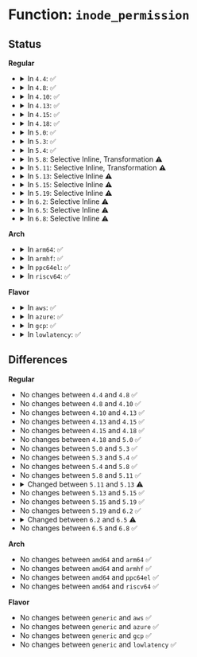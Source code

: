 # Function: <code>inode_permission</code>

## Status
<b>Regular</b>
<ul>
<li>
<details>
<summary>In <code>4.4</code>: ✅</summary>

```c
int inode_permission(struct inode *inode, int mask);
```

**Collision:** Unique Global

**Inline:** No

**Transformation:** False

**Instances:**

```
In fs/namei.c (ffffffff81216f00)
Location: fs/namei.c:458
Inline: False
Direct callers:
  - kernel/sys.c:prctl_set_mm_exe_file
  - kernel/cgroup.c:__cgroup_procs_write
  - kernel/bpf/inode.c:bpf_obj_get_user
  - mm/memcontrol.c:memcg_write_event_control
  - fs/open.c:vfs_truncate
  - fs/open.c:SyS_access
  - fs/open.c:SyS_chdir
  - fs/open.c:SyS_fchdir
  - fs/open.c:SyS_chroot
  - fs/exec.c:setup_new_exec
  - fs/namei.c:may_linkat
  - fs/namei.c:may_open
  - fs/namei.c:lookup_one_len
  - fs/namei.c:may_delete
  - fs/namei.c:vfs_mkdir
  - fs/namei.c:vfs_link
  - fs/namei.c:path_init
  - fs/namei.c:vfs_rename
  - fs/namei.c:vfs_rename
  - fs/namei.c:vfs_rename
  - fs/namei.c:link_path_walk
  - fs/namei.c:link_path_walk
  - fs/namei.c:path_openat
  - fs/namei.c:path_openat
  - fs/xattr.c:xattr_permission
  - fs/utimes.c:utimes_common
  - fs/notify/inotify/inotify_user.c:SyS_inotify_add_watch
  - fs/notify/fanotify/fanotify_user.c:fanotify_find_path
  - fs/ext4/super.c:handle_mount_opt
  - fs/ecryptfs/inode.c:ecryptfs_permission
  - net/unix/af_unix.c:unix_find_other
```
**Symbols:**

```
ffffffff81216f00-ffffffff81216f42: inode_permission (STB_GLOBAL)
```
</details>
</li>
<li>
<details>
<summary>In <code>4.8</code>: ✅</summary>

```c
int inode_permission(struct inode *inode, int mask);
```

**Collision:** Unique Global

**Inline:** No

**Transformation:** False

**Instances:**

```
In fs/namei.c (ffffffff8123dda0)
Location: fs/namei.c:468
Inline: False
Direct callers:
  - kernel/sys.c:prctl_set_mm_exe_file
  - kernel/bpf/inode.c:bpf_obj_get_user
  - mm/memcontrol.c:memcg_write_event_control
  - fs/open.c:SyS_chroot
  - fs/open.c:SyS_fchdir
  - fs/open.c:SyS_chdir
  - fs/open.c:SyS_access
  - fs/open.c:vfs_truncate
  - fs/exec.c:setup_new_exec
  - fs/namei.c:vfs_rename
  - fs/namei.c:vfs_rename
  - fs/namei.c:vfs_rename
  - fs/namei.c:vfs_link
  - fs/namei.c:vfs_mkdir
  - fs/namei.c:path_openat
  - fs/namei.c:path_openat
  - fs/namei.c:may_open
  - fs/namei.c:may_open
  - fs/namei.c:may_delete
  - fs/namei.c:lookup_one_len_unlocked
  - fs/namei.c:lookup_one_len
  - fs/namei.c:path_init
  - fs/namei.c:link_path_walk
  - fs/namei.c:link_path_walk
  - fs/namei.c:may_linkat
  - fs/xattr.c:xattr_permission
  - fs/utimes.c:utimes_common
  - fs/notify/inotify/inotify_user.c:SyS_inotify_add_watch
  - fs/notify/fanotify/fanotify_user.c:fanotify_find_path
  - fs/ext4/super.c:handle_mount_opt
  - fs/ecryptfs/inode.c:ecryptfs_permission
  - net/unix/af_unix.c:unix_find_other
```
**Symbols:**

```
ffffffff8123dda0-ffffffff8123dde1: inode_permission (STB_GLOBAL)
```
</details>
</li>
<li>
<details>
<summary>In <code>4.10</code>: ✅</summary>

```c
int inode_permission(struct inode *inode, int mask);
```

**Collision:** Unique Global

**Inline:** No

**Transformation:** False

**Instances:**

```
In fs/namei.c (ffffffff81250b80)
Location: fs/namei.c:468
Inline: False
Direct callers:
  - kernel/sys.c:prctl_set_mm_exe_file
  - kernel/bpf/inode.c:bpf_obj_get_user
  - mm/memcontrol.c:memcg_write_event_control
  - fs/open.c:SyS_chroot
  - fs/open.c:SyS_fchdir
  - fs/open.c:SyS_chdir
  - fs/open.c:SyS_access
  - fs/open.c:vfs_truncate
  - fs/exec.c:would_dump
  - fs/namei.c:vfs_rename
  - fs/namei.c:vfs_rename
  - fs/namei.c:vfs_rename
  - fs/namei.c:vfs_link
  - fs/namei.c:vfs_mkdir
  - fs/namei.c:path_openat
  - fs/namei.c:path_openat
  - fs/namei.c:may_open
  - fs/namei.c:may_open
  - fs/namei.c:may_delete
  - fs/namei.c:lookup_one_len_unlocked
  - fs/namei.c:lookup_one_len
  - fs/namei.c:path_init
  - fs/namei.c:link_path_walk
  - fs/namei.c:link_path_walk
  - fs/namei.c:may_linkat
  - fs/attr.c:notify_change
  - fs/xattr.c:xattr_permission
  - fs/notify/inotify/inotify_user.c:SyS_inotify_add_watch
  - fs/notify/fanotify/fanotify_user.c:fanotify_find_path
  - fs/ext4/super.c:handle_mount_opt
  - fs/ecryptfs/inode.c:ecryptfs_permission
  - net/unix/af_unix.c:unix_find_other
```
**Symbols:**

```
ffffffff81250b80-ffffffff81250bc1: inode_permission (STB_GLOBAL)
```
</details>
</li>
<li>
<details>
<summary>In <code>4.13</code>: ✅</summary>

```c
int inode_permission(struct inode *inode, int mask);
```

**Collision:** Unique Global

**Inline:** No

**Transformation:** False

**Instances:**

```
In fs/namei.c (ffffffff8125cd00)
Location: fs/namei.c:468
Inline: False
Direct callers:
  - kernel/sys.c:prctl_set_mm_exe_file
  - kernel/cgroup/cgroup.c:__cgroup_procs_write
  - kernel/bpf/inode.c:bpf_obj_get_user
  - mm/memcontrol.c:memcg_write_event_control
  - fs/open.c:SyS_chroot
  - fs/open.c:SyS_fchdir
  - fs/open.c:SyS_chdir
  - fs/open.c:SyS_access
  - fs/open.c:vfs_truncate
  - fs/exec.c:would_dump
  - fs/namei.c:vfs_rename
  - fs/namei.c:vfs_rename
  - fs/namei.c:vfs_rename
  - fs/namei.c:vfs_link
  - fs/namei.c:vfs_mkdir
  - fs/namei.c:path_openat
  - fs/namei.c:vfs_tmpfile
  - fs/namei.c:may_open
  - fs/namei.c:may_open
  - fs/namei.c:may_delete
  - fs/namei.c:lookup_one_len_unlocked
  - fs/namei.c:lookup_one_len
  - fs/namei.c:link_path_walk
  - fs/namei.c:link_path_walk
  - fs/namei.c:may_linkat
  - fs/attr.c:notify_change
  - fs/xattr.c:xattr_permission
  - fs/notify/inotify/inotify_user.c:SyS_inotify_add_watch
  - fs/notify/fanotify/fanotify_user.c:fanotify_find_path
  - fs/ext4/super.c:handle_mount_opt
  - fs/ecryptfs/inode.c:ecryptfs_permission
  - net/unix/af_unix.c:unix_find_other
```
**Symbols:**

```
ffffffff8125cd00-ffffffff8125cd41: inode_permission (STB_GLOBAL)
```
</details>
</li>
<li>
<details>
<summary>In <code>4.15</code>: ✅</summary>

```c
int inode_permission(struct inode *inode, int mask);
```

**Collision:** Unique Global

**Inline:** No

**Transformation:** False

**Instances:**

```
In fs/namei.c (ffffffff8127f110)
Location: fs/namei.c:468
Inline: False
Direct callers:
  - kernel/sys.c:prctl_set_mm_exe_file
  - kernel/cgroup/cgroup.c:cgroup_procs_write_permission
  - kernel/bpf/inode.c:bpf_prog_get_type_path
  - kernel/bpf/inode.c:bpf_obj_get_user
  - mm/memcontrol.c:memcg_write_event_control
  - fs/open.c:SyS_chroot
  - fs/open.c:SyS_fchdir
  - fs/open.c:SyS_chdir
  - fs/open.c:SyS_access
  - fs/open.c:vfs_truncate
  - fs/exec.c:would_dump
  - fs/namei.c:vfs_rename
  - fs/namei.c:vfs_rename
  - fs/namei.c:vfs_rename
  - fs/namei.c:vfs_link
  - fs/namei.c:vfs_mkdir
  - fs/namei.c:path_openat
  - fs/namei.c:vfs_tmpfile
  - fs/namei.c:may_open
  - fs/namei.c:may_open
  - fs/namei.c:may_delete
  - fs/namei.c:lookup_one_len_unlocked
  - fs/namei.c:lookup_one_len
  - fs/namei.c:link_path_walk
  - fs/namei.c:link_path_walk
  - fs/namei.c:may_linkat
  - fs/attr.c:notify_change
  - fs/xattr.c:xattr_permission
  - fs/notify/inotify/inotify_user.c:SyS_inotify_add_watch
  - fs/notify/fanotify/fanotify_user.c:fanotify_find_path
  - fs/ext4/super.c:handle_mount_opt
  - fs/ecryptfs/inode.c:ecryptfs_permission
  - net/unix/af_unix.c:unix_find_other
```
**Symbols:**

```
ffffffff8127f110-ffffffff8127f151: inode_permission (STB_GLOBAL)
```
</details>
</li>
<li>
<details>
<summary>In <code>4.18</code>: ✅</summary>

```c
int inode_permission(struct inode *inode, int mask);
```

**Collision:** Unique Global

**Inline:** No

**Transformation:** False

**Instances:**

```
In fs/namei.c (ffffffff812a7970)
Location: fs/namei.c:427
Inline: False
Direct callers:
  - kernel/sys.c:prctl_set_mm_exe_file
  - kernel/cgroup/cgroup.c:cgroup_procs_write_permission
  - kernel/bpf/inode.c:bpf_prog_get_type_path
  - kernel/bpf/inode.c:bpf_obj_get_user
  - mm/memcontrol.c:memcg_write_event_control
  - fs/open.c:ksys_chroot
  - fs/open.c:__ia32_sys_fchdir
  - fs/open.c:__x64_sys_fchdir
  - fs/open.c:ksys_chdir
  - fs/open.c:do_faccessat
  - fs/open.c:vfs_truncate
  - fs/exec.c:would_dump
  - fs/namei.c:vfs_rename
  - fs/namei.c:vfs_rename
  - fs/namei.c:vfs_rename
  - fs/namei.c:do_linkat
  - fs/namei.c:vfs_link
  - fs/namei.c:vfs_mkdir
  - fs/namei.c:vfs_tmpfile
  - fs/namei.c:lookup_open
  - fs/namei.c:vfs_mkobj
  - fs/namei.c:may_delete
  - fs/namei.c:link_path_walk
  - fs/namei.c:link_path_walk
  - fs/namei.c:link_path_walk
  - fs/attr.c:notify_change
  - fs/xattr.c:xattr_permission
  - fs/notify/inotify/inotify_user.c:inotify_find_inode
  - fs/notify/fanotify/fanotify_user.c:do_fanotify_mark
  - fs/ext4/super.c:handle_mount_opt
  - fs/ecryptfs/inode.c:ecryptfs_permission
  - ipc/mqueue.c:do_mq_open
  - net/unix/af_unix.c:unix_find_other
```
**Symbols:**

```
ffffffff812a7970-ffffffff812a7b0d: inode_permission (STB_GLOBAL)
```
</details>
</li>
<li>
<details>
<summary>In <code>5.0</code>: ✅</summary>

```c
int inode_permission(struct inode *inode, int mask);
```

**Collision:** Unique Global

**Inline:** No

**Transformation:** False

**Instances:**

```
In fs/namei.c (ffffffff812bca10)
Location: fs/namei.c:427
Inline: False
Direct callers:
  - kernel/sys.c:prctl_set_mm_exe_file
  - kernel/cgroup/cgroup.c:cgroup_procs_write_permission
  - kernel/bpf/inode.c:bpf_prog_get_type_path
  - kernel/bpf/inode.c:bpf_obj_get_user
  - mm/memcontrol.c:memcg_write_event_control
  - fs/open.c:ksys_chroot
  - fs/open.c:__ia32_sys_fchdir
  - fs/open.c:__x64_sys_fchdir
  - fs/open.c:ksys_chdir
  - fs/open.c:do_faccessat
  - fs/open.c:vfs_truncate
  - fs/exec.c:would_dump
  - fs/namei.c:vfs_rename
  - fs/namei.c:vfs_rename
  - fs/namei.c:vfs_rename
  - fs/namei.c:do_linkat
  - fs/namei.c:vfs_link
  - fs/namei.c:vfs_mkdir
  - fs/namei.c:path_openat
  - fs/namei.c:vfs_tmpfile
  - fs/namei.c:vfs_mkobj
  - fs/namei.c:may_delete
  - fs/attr.c:notify_change
  - fs/xattr.c:xattr_permission
  - fs/notify/inotify/inotify_user.c:inotify_find_inode
  - fs/notify/fanotify/fanotify_user.c:do_fanotify_mark
  - fs/ext4/super.c:handle_mount_opt
  - fs/ecryptfs/inode.c:ecryptfs_permission
  - ipc/mqueue.c:do_mq_open
  - net/unix/af_unix.c:unix_find_other
```
**Symbols:**

```
ffffffff812bca10-ffffffff812bcbad: inode_permission (STB_GLOBAL)
```
</details>
</li>
<li>
<details>
<summary>In <code>5.3</code>: ✅</summary>

```c
int inode_permission(struct inode *inode, int mask);
```

**Collision:** Unique Global

**Inline:** No

**Transformation:** False

**Instances:**

```
In fs/namei.c (ffffffff812d9510)
Location: fs/namei.c:425
Inline: False
Direct callers:
  - kernel/sys.c:prctl_set_mm_exe_file
  - kernel/cgroup/cgroup.c:cgroup_procs_write_permission
  - kernel/bpf/inode.c:bpf_prog_get_type_path
  - kernel/bpf/inode.c:bpf_obj_get_user
  - mm/mincore.c:__ia32_sys_mincore
  - mm/mincore.c:__x64_sys_mincore
  - mm/memcontrol.c:memcg_write_event_control
  - fs/open.c:ksys_chroot
  - fs/open.c:__ia32_sys_fchdir
  - fs/open.c:__x64_sys_fchdir
  - fs/open.c:ksys_chdir
  - fs/open.c:do_faccessat
  - fs/open.c:vfs_truncate
  - fs/exec.c:would_dump
  - fs/namei.c:vfs_rename
  - fs/namei.c:vfs_rename
  - fs/namei.c:vfs_rename
  - fs/namei.c:do_linkat
  - fs/namei.c:vfs_link
  - fs/namei.c:vfs_mkdir
  - fs/namei.c:vfs_tmpfile
  - fs/namei.c:lookup_open
  - fs/namei.c:vfs_mkobj
  - fs/namei.c:may_delete
  - fs/attr.c:notify_change
  - fs/xattr.c:xattr_permission
  - fs/notify/inotify/inotify_user.c:inotify_find_inode
  - fs/notify/fanotify/fanotify_user.c:do_fanotify_mark
  - fs/ext4/super.c:handle_mount_opt
  - fs/ecryptfs/inode.c:ecryptfs_permission
  - ipc/mqueue.c:do_mq_open
  - net/unix/af_unix.c:unix_find_other
```
**Symbols:**

```
ffffffff812d9510-ffffffff812d96b4: inode_permission (STB_GLOBAL)
```
</details>
</li>
<li>
<details>
<summary>In <code>5.4</code>: ✅</summary>

```c
int inode_permission(struct inode *inode, int mask);
```

**Collision:** Unique Global

**Inline:** No

**Transformation:** False

**Instances:**

```
In fs/namei.c (ffffffff812eb020)
Location: fs/namei.c:425
Inline: False
Direct callers:
  - kernel/sys.c:prctl_set_mm_exe_file
  - kernel/cgroup/cgroup.c:cgroup_procs_write_permission
  - kernel/bpf/inode.c:bpf_prog_get_type_path
  - kernel/bpf/inode.c:bpf_obj_get_user
  - mm/mincore.c:__ia32_sys_mincore
  - mm/mincore.c:__x64_sys_mincore
  - mm/madvise.c:madvise_pageout
  - mm/memcontrol.c:memcg_write_event_control
  - fs/open.c:ksys_chroot
  - fs/open.c:__ia32_sys_fchdir
  - fs/open.c:__x64_sys_fchdir
  - fs/open.c:ksys_chdir
  - fs/open.c:do_faccessat
  - fs/open.c:vfs_truncate
  - fs/exec.c:would_dump
  - fs/namei.c:vfs_rename
  - fs/namei.c:vfs_rename
  - fs/namei.c:vfs_rename
  - fs/namei.c:do_linkat
  - fs/namei.c:vfs_link
  - fs/namei.c:vfs_mkdir
  - fs/namei.c:vfs_tmpfile
  - fs/namei.c:lookup_open
  - fs/namei.c:vfs_mkobj
  - fs/namei.c:may_delete
  - fs/attr.c:notify_change
  - fs/xattr.c:xattr_permission
  - fs/notify/inotify/inotify_user.c:inotify_find_inode
  - fs/notify/fanotify/fanotify_user.c:do_fanotify_mark
  - fs/verity/enable.c:fsverity_ioctl_enable
  - fs/configfs/symlink.c:configfs_symlink
  - fs/ecryptfs/inode.c:ecryptfs_permission
  - ipc/mqueue.c:do_mq_open
  - net/unix/af_unix.c:unix_find_other
```
**Symbols:**

```
ffffffff812eb020-ffffffff812eb1c4: inode_permission (STB_GLOBAL)
```
</details>
</li>
<li>
<details>
<summary>In <code>5.8</code>: Selective Inline, Transformation ⚠️</summary>

```c
int inode_permission(struct inode *inode, int mask);
```

**Collision:** Unique Global

**Inline:** Selective

**Transformation:** True

**Instances:**

```
In fs/namei.c (ffffffff81326886)
Location: fs/namei.c:439
Inline: True
Inline callers:
  - fs/namei.c:vfs_rename
  - fs/namei.c:vfs_rename
  - fs/namei.c:vfs_rename
  - fs/namei.c:vfs_link
  - fs/namei.c:vfs_mkdir
  - fs/namei.c:vfs_mknod
  - fs/namei.c:vfs_tmpfile
  - fs/namei.c:may_o_create
  - fs/namei.c:vfs_mkobj
  - fs/namei.c:may_delete
  - fs/namei.c:lookup_one_len_common
Direct callers:
  - kernel/sys.c:prctl_set_mm_exe_file
  - kernel/cgroup/cgroup.c:cgroup_css_set_fork
  - kernel/cgroup/cgroup.c:cgroup_procs_write_permission
  - kernel/bpf/inode.c:bpf_prog_get_type_path
  - kernel/bpf/inode.c:bpf_obj_do_get
  - mm/mincore.c:do_mincore
  - mm/madvise.c:madvise_pageout
  - mm/memcontrol.c:memcg_write_event_control
  - fs/open.c:ksys_chroot
  - fs/open.c:__ia32_sys_fchdir
  - fs/open.c:__x64_sys_fchdir
  - fs/open.c:ksys_chdir
  - fs/open.c:do_faccessat
  - fs/open.c:vfs_truncate
  - fs/exec.c:would_dump
  - fs/namei.c:vfs_rename
  - fs/namei.c:vfs_rename
  - fs/namei.c:vfs_rename
  - fs/namei.c:vfs_link
  - fs/namei.c:vfs_mkdir
  - fs/namei.c:vfs_mknod
  - fs/namei.c:vfs_tmpfile
  - fs/namei.c:may_o_create
  - fs/namei.c:may_open
  - fs/namei.c:vfs_mkobj
  - fs/namei.c:may_delete
  - fs/namei.c:lookup_one_len_common
  - fs/attr.c:notify_change
  - fs/xattr.c:xattr_permission
  - fs/notify/inotify/inotify_user.c:inotify_find_inode
  - fs/notify/fanotify/fanotify_user.c:fanotify_find_path
  - fs/verity/enable.c:fsverity_ioctl_enable
  - fs/configfs/symlink.c:configfs_symlink
  - fs/ecryptfs/inode.c:ecryptfs_permission
  - ipc/mqueue.c:do_mq_open
  - net/unix/af_unix.c:unix_find_other
```
**Symbols:**

```
ffffffff81323680-ffffffff81323794: inode_permission.part.0 (STB_LOCAL)
ffffffff813237a0-ffffffff813237e1: inode_permission (STB_GLOBAL)
```
</details>
</li>
<li>
<details>
<summary>In <code>5.11</code>: Selective Inline, Transformation ⚠️</summary>

```c
int inode_permission(struct inode *inode, int mask);
```

**Collision:** Unique Global

**Inline:** Selective

**Transformation:** True

**Instances:**

```
In fs/namei.c (ffffffff81331cfb)
Location: fs/namei.c:439
Inline: True
Inline callers:
  - fs/namei.c:vfs_rename
  - fs/namei.c:vfs_rename
  - fs/namei.c:vfs_rename
  - fs/namei.c:vfs_link
  - fs/namei.c:vfs_mkdir
  - fs/namei.c:vfs_mknod
  - fs/namei.c:vfs_tmpfile
  - fs/namei.c:may_o_create
  - fs/namei.c:vfs_mkobj
  - fs/namei.c:may_delete
  - fs/namei.c:lookup_one_len_common
Direct callers:
  - kernel/sys.c:prctl_set_mm_exe_file
  - kernel/cgroup/cgroup.c:cgroup_css_set_fork
  - kernel/cgroup/cgroup.c:cgroup_procs_write_permission
  - kernel/bpf/inode.c:bpf_prog_get_type_path
  - kernel/bpf/inode.c:bpf_obj_do_get
  - mm/mincore.c:do_mincore
  - mm/madvise.c:madvise_pageout
  - mm/memcontrol.c:memcg_write_event_control
  - fs/open.c:__ia32_sys_chroot
  - fs/open.c:__x64_sys_chroot
  - fs/open.c:__ia32_sys_fchdir
  - fs/open.c:__x64_sys_fchdir
  - fs/open.c:__ia32_sys_chdir
  - fs/open.c:__x64_sys_chdir
  - fs/open.c:do_faccessat
  - fs/open.c:vfs_truncate
  - fs/exec.c:would_dump
  - fs/namei.c:vfs_rename
  - fs/namei.c:vfs_rename
  - fs/namei.c:vfs_rename
  - fs/namei.c:vfs_link
  - fs/namei.c:vfs_mkdir
  - fs/namei.c:vfs_mknod
  - fs/namei.c:vfs_tmpfile
  - fs/namei.c:may_o_create
  - fs/namei.c:may_open
  - fs/namei.c:vfs_mkobj
  - fs/namei.c:may_delete
  - fs/namei.c:lookup_one_len_common
  - fs/attr.c:notify_change
  - fs/xattr.c:xattr_permission
  - fs/init.c:init_eaccess
  - fs/init.c:init_chroot
  - fs/init.c:init_chdir
  - fs/notify/inotify/inotify_user.c:inotify_find_inode
  - fs/notify/fanotify/fanotify_user.c:fanotify_find_path
  - fs/verity/enable.c:fsverity_ioctl_enable
  - fs/configfs/symlink.c:configfs_symlink
  - fs/ecryptfs/inode.c:ecryptfs_permission
  - ipc/mqueue.c:do_mq_open
  - net/unix/af_unix.c:unix_find_other
```
**Symbols:**

```
ffffffff8132ec20-ffffffff8132ed34: inode_permission.part.0 (STB_LOCAL)
ffffffff8132ed40-ffffffff8132ed81: inode_permission (STB_GLOBAL)
```
</details>
</li>
<li>
<details>
<summary>In <code>5.13</code>: Selective Inline ⚠️</summary>

```c
int inode_permission(struct user_namespace *mnt_userns, struct inode *inode, int mask);
```

**Collision:** Unique Global

**Inline:** Selective

**Transformation:** False

**Instances:**

```
In fs/namei.c (ffffffff81334980)
Location: fs/namei.c:488
Inline: True
Direct callers:
  - kernel/sys.c:prctl_set_mm_exe_file
  - kernel/cgroup/cgroup.c:cgroup_css_set_fork
  - kernel/bpf/inode.c:bpf_prog_get_type_path
  - kernel/bpf/inode.c:bpf_obj_get_user
  - mm/mincore.c:__do_sys_mincore
  - mm/madvise.c:madvise_pageout
  - mm/memcontrol.c:memcg_write_event_control
  - fs/open.c:__ia32_sys_chroot
  - fs/open.c:__x64_sys_chroot
  - fs/open.c:__ia32_sys_fchdir
  - fs/open.c:__x64_sys_fchdir
  - fs/open.c:__ia32_sys_chdir
  - fs/open.c:__x64_sys_chdir
  - fs/open.c:do_faccessat
  - fs/open.c:vfs_truncate
  - fs/exec.c:would_dump
  - fs/namei.c:vfs_rename
  - fs/namei.c:vfs_rename
  - fs/namei.c:vfs_rename
  - fs/namei.c:vfs_link
  - fs/namei.c:vfs_mkdir
  - fs/namei.c:vfs_mknod
  - fs/namei.c:vfs_tmpfile
  - fs/namei.c:may_open
  - fs/namei.c:vfs_mkobj
  - fs/namei.c:may_delete
  - fs/namei.c:lookup_one_len_common
  - fs/namei.c:may_linkat
  - fs/attr.c:notify_change
  - fs/xattr.c:xattr_permission
  - fs/init.c:path_permission
  - fs/notify/inotify/inotify_user.c:inotify_find_inode
  - fs/notify/fanotify/fanotify_user.c:fanotify_find_path
  - fs/verity/enable.c:fsverity_ioctl_enable
  - fs/configfs/symlink.c:configfs_symlink
  - fs/ecryptfs/inode.c:ecryptfs_permission
  - ipc/mqueue.c:do_mq_open
  - net/unix/af_unix.c:unix_find_other
```
**Symbols:**

```
ffffffff81334980-ffffffff81334b07: inode_permission (STB_GLOBAL)
```
</details>
</li>
<li>
<details>
<summary>In <code>5.15</code>: Selective Inline ⚠️</summary>

```c
int inode_permission(struct user_namespace *mnt_userns, struct inode *inode, int mask);
```

**Collision:** Unique Global

**Inline:** Selective

**Transformation:** False

**Instances:**

```
In fs/namei.c (ffffffff813822c0)
Location: fs/namei.c:499
Inline: True
Direct callers:
  - kernel/sys.c:prctl_set_mm_exe_file
  - kernel/cgroup/cgroup.c:cgroup_css_set_fork
  - kernel/bpf/inode.c:bpf_prog_get_type_path
  - kernel/bpf/inode.c:bpf_obj_get_user
  - mm/mincore.c:__do_sys_mincore
  - mm/madvise.c:madvise_pageout
  - mm/memcontrol.c:memcg_write_event_control
  - fs/open.c:__ia32_sys_chroot
  - fs/open.c:__x64_sys_chroot
  - fs/open.c:__ia32_sys_fchdir
  - fs/open.c:__x64_sys_fchdir
  - fs/open.c:__ia32_sys_chdir
  - fs/open.c:__x64_sys_chdir
  - fs/open.c:do_faccessat
  - fs/open.c:vfs_truncate
  - fs/exec.c:would_dump
  - fs/namei.c:vfs_rename
  - fs/namei.c:vfs_rename
  - fs/namei.c:vfs_rename
  - fs/namei.c:vfs_link
  - fs/namei.c:vfs_mkdir
  - fs/namei.c:vfs_mknod
  - fs/namei.c:vfs_tmpfile
  - fs/namei.c:may_open
  - fs/namei.c:vfs_mkobj
  - fs/namei.c:may_delete
  - fs/namei.c:lookup_one_common
  - fs/namei.c:may_linkat
  - fs/xattr.c:xattr_permission
  - fs/init.c:path_permission
  - fs/notify/inotify/inotify_user.c:inotify_find_inode
  - fs/notify/fanotify/fanotify_user.c:fanotify_find_path
  - fs/verity/enable.c:fsverity_ioctl_enable
  - fs/configfs/symlink.c:configfs_symlink
  - fs/ecryptfs/inode.c:ecryptfs_permission
  - ipc/mqueue.c:do_mq_open
  - net/unix/af_unix.c:unix_find_other
```
**Symbols:**

```
ffffffff813822c0-ffffffff81382447: inode_permission (STB_GLOBAL)
```
</details>
</li>
<li>
<details>
<summary>In <code>5.19</code>: Selective Inline ⚠️</summary>

```c
int inode_permission(struct user_namespace *mnt_userns, struct inode *inode, int mask);
```

**Collision:** Unique Global

**Inline:** Selective

**Transformation:** False

**Instances:**

```
In fs/namei.c (ffffffff81401760)
Location: fs/namei.c:500
Inline: True
Direct callers:
  - kernel/sys.c:prctl_set_mm_exe_file
  - kernel/cgroup/cgroup.c:cgroup_css_set_fork
  - kernel/bpf/inode.c:bpf_prog_get_type_path
  - kernel/bpf/inode.c:bpf_obj_get_user
  - mm/mincore.c:__do_sys_mincore
  - mm/madvise.c:madvise_pageout
  - mm/memcontrol.c:memcg_write_event_control
  - fs/open.c:__ia32_sys_chroot
  - fs/open.c:__x64_sys_chroot
  - fs/open.c:__ia32_sys_fchdir
  - fs/open.c:__x64_sys_fchdir
  - fs/open.c:__ia32_sys_chdir
  - fs/open.c:__x64_sys_chdir
  - fs/open.c:do_faccessat
  - fs/open.c:vfs_truncate
  - fs/exec.c:would_dump
  - fs/namei.c:vfs_rename
  - fs/namei.c:vfs_rename
  - fs/namei.c:vfs_tmpfile
  - fs/namei.c:may_open
  - fs/namei.c:vfs_mkobj
  - fs/namei.c:may_delete
  - fs/namei.c:lookup_one_common
  - fs/namei.c:may_linkat
  - fs/attr.c:may_setattr
  - fs/xattr.c:xattr_permission
  - fs/init.c:path_permission
  - fs/notify/inotify/inotify_user.c:inotify_find_inode
  - fs/notify/fanotify/fanotify_user.c:fanotify_find_path
  - fs/verity/enable.c:fsverity_ioctl_enable
  - fs/configfs/symlink.c:configfs_symlink
  - fs/ecryptfs/inode.c:ecryptfs_permission
  - ipc/mqueue.c:do_mq_open
  - net/unix/af_unix.c:unix_find_other
```
**Symbols:**

```
ffffffff81401760-ffffffff81401952: inode_permission (STB_GLOBAL)
```
</details>
</li>
<li>
<details>
<summary>In <code>6.2</code>: Selective Inline ⚠️</summary>

```c
int inode_permission(struct user_namespace *mnt_userns, struct inode *inode, int mask);
```

**Collision:** Unique Global

**Inline:** Selective

**Transformation:** False

**Instances:**

```
In fs/namei.c (ffffffff8148b860)
Location: fs/namei.c:500
Inline: True
Direct callers:
  - kernel/sys.c:prctl_set_mm_exe_file
  - kernel/cgroup/cgroup.c:cgroup_css_set_fork
  - kernel/bpf/inode.c:bpf_prog_get_type_path
  - kernel/bpf/inode.c:bpf_obj_get_user
  - mm/mincore.c:do_mincore
  - mm/madvise.c:madvise_pageout
  - mm/madvise.c:madvise_cold_or_pageout_pte_range
  - mm/memcontrol.c:memcg_write_event_control
  - fs/open.c:__ia32_sys_chroot
  - fs/open.c:__x64_sys_chroot
  - fs/open.c:__ia32_sys_fchdir
  - fs/open.c:__x64_sys_fchdir
  - fs/open.c:__ia32_sys_chdir
  - fs/open.c:__x64_sys_chdir
  - fs/open.c:do_faccessat
  - fs/open.c:vfs_truncate
  - fs/exec.c:would_dump
  - fs/namei.c:vfs_rename
  - fs/namei.c:vfs_rename
  - fs/namei.c:vfs_tmpfile
  - fs/namei.c:may_open
  - fs/namei.c:vfs_mkobj
  - fs/namei.c:may_delete
  - fs/namei.c:lookup_one_common
  - fs/namei.c:may_linkat
  - fs/attr.c:may_setattr
  - fs/xattr.c:xattr_permission
  - fs/init.c:init_eaccess
  - fs/init.c:init_chroot
  - fs/init.c:init_chdir
  - fs/notify/inotify/inotify_user.c:inotify_find_inode
  - fs/notify/fanotify/fanotify_user.c:fanotify_find_path
  - fs/verity/enable.c:fsverity_ioctl_enable
  - fs/configfs/symlink.c:configfs_symlink
  - fs/ecryptfs/inode.c:ecryptfs_permission
  - ipc/mqueue.c:do_mq_open
  - net/unix/af_unix.c:unix_find_other
```
**Symbols:**

```
ffffffff8148b860-ffffffff8148ba52: inode_permission (STB_GLOBAL)
```
</details>
</li>
<li>
<details>
<summary>In <code>6.5</code>: Selective Inline ⚠️</summary>

```c
int inode_permission(struct mnt_idmap *idmap, struct inode *inode, int mask);
```

**Collision:** Unique Global

**Inline:** Selective

**Transformation:** False

**Instances:**

```
In fs/namei.c (ffffffff814bf900)
Location: fs/namei.c:503
Inline: True
Direct callers:
  - kernel/sys.c:prctl_set_mm_exe_file
  - kernel/cgroup/cgroup.c:cgroup_css_set_fork
  - kernel/bpf/inode.c:bpf_prog_get_type_path
  - kernel/bpf/inode.c:bpf_obj_get_user
  - mm/mincore.c:do_mincore
  - mm/madvise.c:madvise_pageout
  - mm/madvise.c:madvise_cold_or_pageout_pte_range
  - mm/memcontrol.c:memcg_write_event_control
  - fs/open.c:__ia32_sys_chroot
  - fs/open.c:__x64_sys_chroot
  - fs/open.c:__ia32_sys_fchdir
  - fs/open.c:__x64_sys_fchdir
  - fs/open.c:__ia32_sys_chdir
  - fs/open.c:__x64_sys_chdir
  - fs/open.c:do_faccessat
  - fs/open.c:vfs_truncate
  - fs/exec.c:would_dump
  - fs/namei.c:vfs_rename
  - fs/namei.c:vfs_rename
  - fs/namei.c:vfs_rename
  - fs/namei.c:vfs_link
  - fs/namei.c:vfs_mkdir
  - fs/namei.c:vfs_mknod
  - fs/namei.c:vfs_tmpfile
  - fs/namei.c:may_open
  - fs/namei.c:vfs_mkobj
  - fs/namei.c:may_delete
  - fs/namei.c:lookup_one_common
  - fs/namei.c:may_linkat
  - fs/attr.c:may_setattr
  - fs/xattr.c:xattr_permission
  - fs/init.c:init_eaccess
  - fs/init.c:init_chroot
  - fs/init.c:init_chdir
  - fs/notify/inotify/inotify_user.c:inotify_find_inode
  - fs/notify/fanotify/fanotify_user.c:fanotify_find_path
  - fs/verity/enable.c:fsverity_ioctl_enable
  - fs/configfs/symlink.c:configfs_symlink
  - fs/ecryptfs/inode.c:ecryptfs_permission
  - ipc/mqueue.c:do_mq_open
  - net/unix/af_unix.c:unix_find_other
```
**Symbols:**

```
ffffffff814bf900-ffffffff814bfaa7: inode_permission (STB_GLOBAL)
```
</details>
</li>
<li>
<details>
<summary>In <code>6.8</code>: Selective Inline ⚠️</summary>

```c
int inode_permission(struct mnt_idmap *idmap, struct inode *inode, int mask);
```

**Collision:** Unique Global

**Inline:** Selective

**Transformation:** False

**Instances:**

```
In fs/namei.c (ffffffff814f1df0)
Location: fs/namei.c:504
Inline: True
Direct callers:
  - kernel/sys.c:prctl_set_mm_exe_file
  - kernel/cgroup/cgroup.c:cgroup_css_set_fork
  - kernel/trace/bpf_trace.c:bpf_get_file_xattr
  - kernel/bpf/inode.c:bpf_prog_get_type_path
  - kernel/bpf/inode.c:bpf_obj_get_user
  - mm/mincore.c:do_mincore
  - mm/madvise.c:madvise_pageout
  - mm/madvise.c:madvise_cold_or_pageout_pte_range
  - mm/memcontrol.c:memcg_write_event_control
  - fs/open.c:__ia32_sys_chroot
  - fs/open.c:__x64_sys_chroot
  - fs/open.c:__ia32_sys_fchdir
  - fs/open.c:__x64_sys_fchdir
  - fs/open.c:__ia32_sys_chdir
  - fs/open.c:__x64_sys_chdir
  - fs/open.c:do_faccessat
  - fs/open.c:vfs_truncate
  - fs/exec.c:would_dump
  - fs/namei.c:vfs_rename
  - fs/namei.c:vfs_rename
  - fs/namei.c:vfs_rename
  - fs/namei.c:vfs_link
  - fs/namei.c:vfs_mkdir
  - fs/namei.c:vfs_mknod
  - fs/namei.c:vfs_tmpfile
  - fs/namei.c:may_open
  - fs/namei.c:vfs_mkobj
  - fs/namei.c:may_delete
  - fs/namei.c:lookup_one_common
  - fs/namei.c:may_linkat
  - fs/attr.c:may_setattr
  - fs/xattr.c:xattr_permission
  - fs/init.c:init_eaccess
  - fs/init.c:init_chroot
  - fs/init.c:init_chdir
  - fs/notify/inotify/inotify_user.c:inotify_find_inode
  - fs/notify/fanotify/fanotify_user.c:fanotify_find_path
  - fs/verity/enable.c:fsverity_ioctl_enable
  - fs/configfs/symlink.c:configfs_symlink
  - fs/ecryptfs/inode.c:ecryptfs_permission
  - ipc/mqueue.c:do_mq_open
  - net/unix/af_unix.c:unix_find_other
```
**Symbols:**

```
ffffffff814f1df0-ffffffff814f1f97: inode_permission (STB_GLOBAL)
```
</details>
</li>
</ul>
<b>Arch</b>
<ul>
<li>
<details>
<summary>In <code>arm64</code>: ✅</summary>

```c
int inode_permission(struct inode *inode, int mask);
```

**Collision:** Unique Global

**Inline:** No

**Transformation:** False

**Instances:**

```
In fs/namei.c (ffff800010394700)
Location: fs/namei.c:425
Inline: False
Direct callers:
  - kernel/sys.c:prctl_set_mm_exe_file
  - kernel/cgroup/cgroup.c:cgroup_procs_write_permission
  - kernel/bpf/inode.c:bpf_prog_get_type_path
  - kernel/bpf/inode.c:bpf_obj_get_user
  - mm/mincore.c:__do_sys_mincore
  - mm/madvise.c:madvise_pageout
  - mm/memcontrol.c:memcg_write_event_control
  - fs/open.c:ksys_chroot
  - fs/open.c:__arm64_sys_fchdir
  - fs/open.c:ksys_chdir
  - fs/open.c:do_faccessat
  - fs/open.c:vfs_truncate
  - fs/exec.c:would_dump
  - fs/namei.c:vfs_rename
  - fs/namei.c:vfs_rename
  - fs/namei.c:vfs_rename
  - fs/namei.c:do_linkat
  - fs/namei.c:vfs_link
  - fs/namei.c:vfs_mkdir
  - fs/namei.c:vfs_tmpfile
  - fs/namei.c:lookup_open
  - fs/namei.c:vfs_mkobj
  - fs/namei.c:may_delete
  - fs/attr.c:notify_change
  - fs/xattr.c:xattr_permission
  - fs/notify/inotify/inotify_user.c:__arm64_sys_inotify_add_watch
  - fs/notify/fanotify/fanotify_user.c:do_fanotify_mark
  - fs/verity/enable.c:fsverity_ioctl_enable
  - fs/configfs/symlink.c:configfs_symlink
  - fs/ecryptfs/inode.c:ecryptfs_permission
  - ipc/mqueue.c:do_mq_open
  - net/unix/af_unix.c:unix_find_other
```
**Symbols:**

```
ffff800010394700-ffff8000103948f0: inode_permission (STB_GLOBAL)
```
</details>
</li>
<li>
<details>
<summary>In <code>armhf</code>: ✅</summary>

```c
int inode_permission(struct inode *inode, int mask);
```

**Collision:** Unique Global

**Inline:** No

**Transformation:** False

**Instances:**

```
In fs/namei.c (c0579be4)
Location: fs/namei.c:425
Inline: False
Direct callers:
  - kernel/sys.c:prctl_set_mm_exe_file
  - kernel/cgroup/cgroup.c:cgroup_procs_write_permission
  - kernel/bpf/inode.c:bpf_prog_get_type_path
  - kernel/bpf/inode.c:bpf_obj_get_user
  - mm/mincore.c:__se_sys_mincore
  - mm/madvise.c:__se_sys_madvise
  - mm/memcontrol.c:memcg_write_event_control
  - fs/open.c:ksys_chroot
  - fs/open.c:__se_sys_fchdir
  - fs/open.c:ksys_chdir
  - fs/open.c:do_faccessat
  - fs/open.c:vfs_truncate
  - fs/exec.c:would_dump
  - fs/namei.c:vfs_rename
  - fs/namei.c:vfs_rename
  - fs/namei.c:vfs_rename
  - fs/namei.c:do_linkat
  - fs/namei.c:vfs_link
  - fs/namei.c:vfs_mkdir
  - fs/namei.c:vfs_tmpfile
  - fs/namei.c:lookup_open
  - fs/namei.c:may_open
  - fs/namei.c:vfs_mkobj
  - fs/namei.c:may_delete
  - fs/attr.c:notify_change
  - fs/xattr.c:xattr_permission
  - fs/notify/inotify/inotify_user.c:__se_sys_inotify_add_watch
  - fs/notify/fanotify/fanotify_user.c:__se_sys_fanotify_mark
  - fs/verity/enable.c:fsverity_ioctl_enable
  - fs/configfs/symlink.c:configfs_symlink
  - fs/ecryptfs/inode.c:ecryptfs_permission
  - ipc/mqueue.c:__se_sys_mq_open
  - net/unix/af_unix.c:unix_find_other
```
**Symbols:**

```
c0579be4-c0579da4: inode_permission (STB_GLOBAL)
```
</details>
</li>
<li>
<details>
<summary>In <code>ppc64el</code>: ✅</summary>

```c
int inode_permission(struct inode *inode, int mask);
```

**Collision:** Unique Global

**Inline:** No

**Transformation:** False

**Instances:**

```
In fs/namei.c (c00000000048b0b0)
Location: fs/namei.c:425
Inline: False
Direct callers:
  - kernel/sys.c:prctl_set_mm_exe_file
  - kernel/cgroup/cgroup.c:cgroup_procs_write_permission
  - kernel/bpf/inode.c:bpf_prog_get_type_path
  - kernel/bpf/inode.c:bpf_obj_get_user
  - mm/mincore.c:__se_sys_mincore
  - mm/madvise.c:madvise_pageout
  - mm/memcontrol.c:memcg_write_event_control
  - fs/open.c:ksys_chroot
  - fs/open.c:__se_sys_fchdir
  - fs/open.c:ksys_chdir
  - fs/open.c:do_faccessat
  - fs/open.c:vfs_truncate
  - fs/exec.c:would_dump
  - fs/namei.c:vfs_rename
  - fs/namei.c:vfs_rename
  - fs/namei.c:vfs_rename
  - fs/namei.c:do_linkat
  - fs/namei.c:vfs_link
  - fs/namei.c:vfs_mkdir
  - fs/namei.c:vfs_tmpfile
  - fs/namei.c:lookup_open
  - fs/namei.c:vfs_mkobj
  - fs/namei.c:may_delete
  - fs/attr.c:notify_change
  - fs/xattr.c:xattr_permission
  - fs/notify/inotify/inotify_user.c:__se_sys_inotify_add_watch
  - fs/notify/fanotify/fanotify_user.c:do_fanotify_mark
  - fs/verity/enable.c:fsverity_ioctl_enable
  - fs/configfs/symlink.c:configfs_symlink
  - fs/ecryptfs/inode.c:ecryptfs_permission
  - ipc/mqueue.c:do_mq_open
  - net/unix/af_unix.c:unix_find_other
```
**Symbols:**

```
c00000000048b0b0-c00000000048b33c: inode_permission (STB_GLOBAL)
```
</details>
</li>
<li>
<details>
<summary>In <code>riscv64</code>: ✅</summary>

```c
int inode_permission(struct inode *inode, int mask);
```

**Collision:** Unique Global

**Inline:** No

**Transformation:** False

**Instances:**

```
In fs/namei.c (ffffffe0002631fa)
Location: fs/namei.c:425
Inline: False
Direct callers:
  - kernel/sys.c:prctl_set_mm_exe_file
  - kernel/cgroup/cgroup.c:cgroup_procs_write_permission
  - kernel/bpf/inode.c:bpf_prog_get_type_path
  - kernel/bpf/inode.c:bpf_obj_get_user
  - mm/mincore.c:__se_sys_mincore
  - mm/madvise.c:madvise_pageout
  - mm/memcontrol.c:memcg_write_event_control
  - fs/open.c:ksys_chroot
  - fs/open.c:__se_sys_fchdir
  - fs/open.c:ksys_chdir
  - fs/open.c:do_faccessat
  - fs/open.c:vfs_truncate
  - fs/exec.c:would_dump
  - fs/namei.c:vfs_rename
  - fs/namei.c:vfs_rename
  - fs/namei.c:vfs_rename
  - fs/namei.c:do_linkat
  - fs/namei.c:vfs_link
  - fs/namei.c:vfs_mkdir
  - fs/namei.c:vfs_tmpfile
  - fs/namei.c:lookup_open
  - fs/namei.c:vfs_mkobj
  - fs/namei.c:may_delete
  - fs/namei.c:lookup_one_len_common
  - fs/attr.c:notify_change
  - fs/xattr.c:xattr_permission
  - fs/notify/inotify/inotify_user.c:__se_sys_inotify_add_watch
  - fs/notify/fanotify/fanotify_user.c:__se_sys_fanotify_mark
  - fs/verity/enable.c:fsverity_ioctl_enable
  - fs/configfs/symlink.c:configfs_symlink
  - fs/ecryptfs/inode.c:ecryptfs_permission
  - ipc/mqueue.c:__se_sys_mq_open
  - net/unix/af_unix.c:unix_find_other
```
**Symbols:**

```
ffffffe0002631fa-ffffffe00026338c: inode_permission (STB_GLOBAL)
```
</details>
</li>
</ul>
<b>Flavor</b>
<ul>
<li>
<details>
<summary>In <code>aws</code>: ✅</summary>

```c
int inode_permission(struct inode *inode, int mask);
```

**Collision:** Unique Global

**Inline:** No

**Transformation:** False

**Instances:**

```
In fs/namei.c (ffffffff812e3600)
Location: fs/namei.c:425
Inline: False
Direct callers:
  - kernel/sys.c:prctl_set_mm_exe_file
  - kernel/cgroup/cgroup.c:cgroup_procs_write_permission
  - kernel/bpf/inode.c:bpf_prog_get_type_path
  - kernel/bpf/inode.c:bpf_obj_get_user
  - mm/mincore.c:__ia32_sys_mincore
  - mm/mincore.c:__x64_sys_mincore
  - mm/madvise.c:madvise_pageout
  - mm/memcontrol.c:memcg_write_event_control
  - fs/open.c:ksys_chroot
  - fs/open.c:__ia32_sys_fchdir
  - fs/open.c:__x64_sys_fchdir
  - fs/open.c:ksys_chdir
  - fs/open.c:do_faccessat
  - fs/open.c:vfs_truncate
  - fs/exec.c:would_dump
  - fs/namei.c:vfs_rename
  - fs/namei.c:vfs_rename
  - fs/namei.c:vfs_rename
  - fs/namei.c:do_linkat
  - fs/namei.c:vfs_link
  - fs/namei.c:vfs_mkdir
  - fs/namei.c:vfs_tmpfile
  - fs/namei.c:lookup_open
  - fs/namei.c:vfs_mkobj
  - fs/namei.c:may_delete
  - fs/attr.c:notify_change
  - fs/xattr.c:xattr_permission
  - fs/notify/inotify/inotify_user.c:inotify_find_inode
  - fs/notify/fanotify/fanotify_user.c:do_fanotify_mark
  - fs/verity/enable.c:fsverity_ioctl_enable
  - fs/configfs/symlink.c:configfs_symlink
  - fs/ecryptfs/inode.c:ecryptfs_permission
  - ipc/mqueue.c:do_mq_open
  - net/unix/af_unix.c:unix_find_other
```
**Symbols:**

```
ffffffff812e3600-ffffffff812e37a4: inode_permission (STB_GLOBAL)
```
</details>
</li>
<li>
<details>
<summary>In <code>azure</code>: ✅</summary>

```c
int inode_permission(struct inode *inode, int mask);
```

**Collision:** Unique Global

**Inline:** No

**Transformation:** False

**Instances:**

```
In fs/namei.c (ffffffff812d4240)
Location: fs/namei.c:425
Inline: False
Direct callers:
  - kernel/sys.c:prctl_set_mm_exe_file
  - kernel/cgroup/cgroup.c:cgroup_procs_write_permission
  - kernel/bpf/inode.c:bpf_prog_get_type_path
  - kernel/bpf/inode.c:bpf_obj_get_user
  - mm/mincore.c:__ia32_sys_mincore
  - mm/mincore.c:__x64_sys_mincore
  - mm/madvise.c:madvise_pageout
  - mm/memcontrol.c:memcg_write_event_control
  - fs/open.c:ksys_chroot
  - fs/open.c:__ia32_sys_fchdir
  - fs/open.c:__x64_sys_fchdir
  - fs/open.c:ksys_chdir
  - fs/open.c:do_faccessat
  - fs/open.c:vfs_truncate
  - fs/exec.c:would_dump
  - fs/namei.c:vfs_rename
  - fs/namei.c:vfs_rename
  - fs/namei.c:vfs_rename
  - fs/namei.c:do_linkat
  - fs/namei.c:vfs_link
  - fs/namei.c:vfs_mkdir
  - fs/namei.c:vfs_tmpfile
  - fs/namei.c:lookup_open
  - fs/namei.c:vfs_mkobj
  - fs/namei.c:may_delete
  - fs/attr.c:notify_change
  - fs/xattr.c:xattr_permission
  - fs/notify/inotify/inotify_user.c:inotify_find_inode
  - fs/notify/fanotify/fanotify_user.c:do_fanotify_mark
  - fs/verity/enable.c:fsverity_ioctl_enable
  - fs/configfs/symlink.c:configfs_symlink
  - fs/ecryptfs/inode.c:ecryptfs_permission
  - ipc/mqueue.c:do_mq_open
  - net/unix/af_unix.c:unix_find_other
```
**Symbols:**

```
ffffffff812d4240-ffffffff812d43e4: inode_permission (STB_GLOBAL)
```
</details>
</li>
<li>
<details>
<summary>In <code>gcp</code>: ✅</summary>

```c
int inode_permission(struct inode *inode, int mask);
```

**Collision:** Unique Global

**Inline:** No

**Transformation:** False

**Instances:**

```
In fs/namei.c (ffffffff812e1410)
Location: fs/namei.c:425
Inline: False
Direct callers:
  - kernel/sys.c:prctl_set_mm_exe_file
  - kernel/cgroup/cgroup.c:cgroup_procs_write_permission
  - kernel/bpf/inode.c:bpf_prog_get_type_path
  - kernel/bpf/inode.c:bpf_obj_get_user
  - mm/mincore.c:__ia32_sys_mincore
  - mm/mincore.c:__x64_sys_mincore
  - mm/madvise.c:madvise_pageout
  - mm/memcontrol.c:memcg_write_event_control
  - fs/open.c:ksys_chroot
  - fs/open.c:__ia32_sys_fchdir
  - fs/open.c:__x64_sys_fchdir
  - fs/open.c:ksys_chdir
  - fs/open.c:do_faccessat
  - fs/open.c:vfs_truncate
  - fs/exec.c:would_dump
  - fs/namei.c:vfs_rename
  - fs/namei.c:vfs_rename
  - fs/namei.c:vfs_rename
  - fs/namei.c:do_linkat
  - fs/namei.c:vfs_link
  - fs/namei.c:vfs_mkdir
  - fs/namei.c:vfs_tmpfile
  - fs/namei.c:lookup_open
  - fs/namei.c:vfs_mkobj
  - fs/namei.c:may_delete
  - fs/attr.c:notify_change
  - fs/xattr.c:xattr_permission
  - fs/notify/inotify/inotify_user.c:inotify_find_inode
  - fs/notify/fanotify/fanotify_user.c:do_fanotify_mark
  - fs/verity/enable.c:fsverity_ioctl_enable
  - fs/configfs/symlink.c:configfs_symlink
  - fs/ecryptfs/inode.c:ecryptfs_permission
  - ipc/mqueue.c:do_mq_open
  - net/unix/af_unix.c:unix_find_other
```
**Symbols:**

```
ffffffff812e1410-ffffffff812e15b4: inode_permission (STB_GLOBAL)
```
</details>
</li>
<li>
<details>
<summary>In <code>lowlatency</code>: ✅</summary>

```c
int inode_permission(struct inode *inode, int mask);
```

**Collision:** Unique Global

**Inline:** No

**Transformation:** False

**Instances:**

```
In fs/namei.c (ffffffff812f09f0)
Location: fs/namei.c:425
Inline: False
Direct callers:
  - kernel/sys.c:prctl_set_mm_exe_file
  - kernel/cgroup/cgroup.c:cgroup_procs_write_permission
  - kernel/bpf/inode.c:bpf_prog_get_type_path
  - kernel/bpf/inode.c:bpf_obj_get_user
  - mm/mincore.c:__ia32_sys_mincore
  - mm/mincore.c:__x64_sys_mincore
  - mm/madvise.c:madvise_pageout
  - mm/memcontrol.c:memcg_write_event_control
  - fs/open.c:ksys_chroot
  - fs/open.c:__ia32_sys_fchdir
  - fs/open.c:__x64_sys_fchdir
  - fs/open.c:ksys_chdir
  - fs/open.c:do_faccessat
  - fs/open.c:vfs_truncate
  - fs/exec.c:would_dump
  - fs/namei.c:vfs_rename
  - fs/namei.c:vfs_rename
  - fs/namei.c:vfs_rename
  - fs/namei.c:do_linkat
  - fs/namei.c:vfs_link
  - fs/namei.c:vfs_mkdir
  - fs/namei.c:vfs_tmpfile
  - fs/namei.c:lookup_open
  - fs/namei.c:vfs_mkobj
  - fs/namei.c:may_delete
  - fs/attr.c:notify_change
  - fs/xattr.c:xattr_permission
  - fs/notify/inotify/inotify_user.c:inotify_find_inode
  - fs/notify/fanotify/fanotify_user.c:do_fanotify_mark
  - fs/verity/enable.c:fsverity_ioctl_enable
  - fs/configfs/symlink.c:configfs_symlink
  - fs/ecryptfs/inode.c:ecryptfs_permission
  - ipc/mqueue.c:do_mq_open
  - net/unix/af_unix.c:unix_find_other
```
**Symbols:**

```
ffffffff812f09f0-ffffffff812f0b92: inode_permission (STB_GLOBAL)
```
</details>
</li>
</ul>

## Differences
<b>Regular</b>
<ul>
<li>
No changes between <code>4.4</code> and <code>4.8</code> ✅
</li>
<li>
No changes between <code>4.8</code> and <code>4.10</code> ✅
</li>
<li>
No changes between <code>4.10</code> and <code>4.13</code> ✅
</li>
<li>
No changes between <code>4.13</code> and <code>4.15</code> ✅
</li>
<li>
No changes between <code>4.15</code> and <code>4.18</code> ✅
</li>
<li>
No changes between <code>4.18</code> and <code>5.0</code> ✅
</li>
<li>
No changes between <code>5.0</code> and <code>5.3</code> ✅
</li>
<li>
No changes between <code>5.3</code> and <code>5.4</code> ✅
</li>
<li>
No changes between <code>5.4</code> and <code>5.8</code> ✅
</li>
<li>
No changes between <code>5.8</code> and <code>5.11</code> ✅
</li>
<li>
<details>
<summary>Changed between <code>5.11</code> and <code>5.13</code> ⚠️</summary>
<ul>
<li>
<b>Param added. </b>
<code>struct user_namespace *mnt_userns</code>
</li>
<li>
<b>Param reordered. </b>
<code>inode, mask</code> ➡️ <code>mnt_userns, inode, mask</code>
</li>
</ul>
</details>
</li>
<li>
No changes between <code>5.13</code> and <code>5.15</code> ✅
</li>
<li>
No changes between <code>5.15</code> and <code>5.19</code> ✅
</li>
<li>
No changes between <code>5.19</code> and <code>6.2</code> ✅
</li>
<li>
<details>
<summary>Changed between <code>6.2</code> and <code>6.5</code> ⚠️</summary>
<ul>
<li>
<b>Param added. </b>
<code>struct mnt_idmap *idmap</code>
</li>
<li>
<b>Param removed. </b>
<code>struct user_namespace *mnt_userns</code>
</li>
</ul>
</details>
</li>
<li>
No changes between <code>6.5</code> and <code>6.8</code> ✅
</li>
</ul>
<b>Arch</b>
<ul>
<li>
No changes between <code>amd64</code> and <code>arm64</code> ✅
</li>
<li>
No changes between <code>amd64</code> and <code>armhf</code> ✅
</li>
<li>
No changes between <code>amd64</code> and <code>ppc64el</code> ✅
</li>
<li>
No changes between <code>amd64</code> and <code>riscv64</code> ✅
</li>
</ul>
<b>Flavor</b>
<ul>
<li>
No changes between <code>generic</code> and <code>aws</code> ✅
</li>
<li>
No changes between <code>generic</code> and <code>azure</code> ✅
</li>
<li>
No changes between <code>generic</code> and <code>gcp</code> ✅
</li>
<li>
No changes between <code>generic</code> and <code>lowlatency</code> ✅
</li>
</ul>
